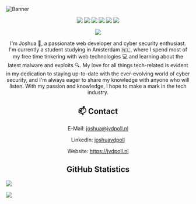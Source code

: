 ![Banner](https://i.imgur.com/HR06eB5.jpg)

<p align='center'>
    <img src="https://img.shields.io/badge/-Python-787CB4?style=flat-square&logo=php&logoColor=white"/>
    <img src="https://img.shields.io/badge/-C%20Sharp-68217A?style=flat-square&logo=csharp&logoColor=white"/>
    <img src="https://img.shields.io/badge/-HTML5-E34F26?style=flat-square&logo=html5&logoColor=white"/>
    <img src="https://img.shields.io/badge/-CSS3-1572B6?style=flat-square&logo=css3"/>
    <img src="https://img.shields.io/badge/-JavaScript-D89924?style=flat-square&logo=javascript&logoColor=white"/>
    <img src="https://img.shields.io/badge/-PHP-787CB4?style=flat-square&logo=php&logoColor=white"/>
</p>

<p align='center'>
    <img src="https://komarev.com/ghpvc/?username=joshuavanderpoll&color=blueviolet&style=flat-square"/>
</p>

<p align='center'>I'm Joshua 👋, a passionate web developer and cyber security enthusiast. I'm currently a student studying in Amsterdam 🇳🇱, where I spend most of my free time tinkering with web technologies 💻 and learning about the latest malware and exploits 🔍. My love for all things tech-related is evident in my dedication to staying up-to-date with the ever-evolving world of cyber security, and I'm always eager to share my knowledge with anyone who will listen. With my passion and knowledge, I hope to make a mark in the tech industry.</p>

<h2 align='center'>📫 Contact</h2>

<p align='center'>E-Mail: <a href="mailto://joshua@jvdpoll.nl" target="_blank">joshua@jvdpoll.nl</a></p>
<p align='center'>LinkedIn: <a href="https://www.linkedin.com/in/joshuavdpoll/" target="_blank">joshuavdpoll</a></p>
<p align='center'>Website: <a href="https://jvdpoll.nl" target="_blank">https://jvdpoll.nl</a></p>

<h2 align='center'>GitHub Statistics</h2>

<p align='center'>
  <img style='display:block;margin: 15px auto;' src="https://github-readme-stats.vercel.app/api?username=joshuavanderpoll&show_icons=true&theme=radical&PAT_1" />
  <img style='display:block;margin: 15px auto;' src="https://github-readme-stats.vercel.app/api/top-langs/?username=joshuavanderpoll&hide_progress=true&theme=radical&PAT_1" />
</p>
